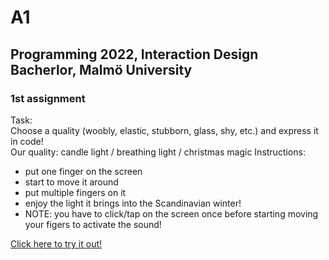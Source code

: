 # A1
## Programming 2022, Interaction Design Bacherlor, Malmö University
### 1st assignment
Task:   
Choose a quality (woobly, elastic, stubborn, glass, shy, etc.)
and express it in code!   
Our quality: candle light / breathing light / christmas magic
Instructions:   
 - put one finger on the screen
 - start to move it around
 - put multiple fingers on it
 - enjoy the light it brings into the Scandinavian winter!   
 - NOTE: you have to click/tap on the screen once before starting moving your figers to activate the sound!
 
[Click here to try it out!](https://shelery.github.io/A1/assigment_1-template/index.html)
